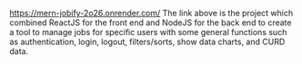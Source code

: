 https://mern-jobify-2o26.onrender.com/
The link above is the project which combined ReactJS for the front end and NodeJS for the back 
end to create a tool to manage jobs for specific users with some general functions such as 
authentication, login, logout, filters/sorts, show data charts, and CURD data.
